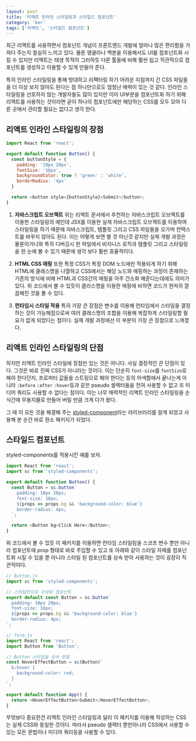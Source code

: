 ```yaml
---
layout: post
title: '리액트 인라인 스타일링과 스타일드 컴포넌트'
category: 'kor'
tags: ['리액트', '스타일드 컴포넌트']
---
```


최근 리액트를 사용하면서 컴포넌트 개념이 프론트엔드 개발에 얼마나 많은 편리함을 가져다 주는지 절실히 느끼고 있다. 물론 엥귤라나 백본을 이용해서도 UI를 컴포넌트화 시킬 수 있지만 리액트는 태생 목적이 그러하듯 다른 툴들에 비해 훨씬 쉽고 직관적으로 컴포넌트를 생성하고 이용할 수 있게 만들어 준다.

특히 인라인 스타일링을 통해 방대하고 리팩터링 하기 어려운 지점까지 간 CSS 파일들을 더 이상 보지 않아도 된다는 점 하나만으로도 엄청난 매력이 있는 것 같다. 인라인 스타일링을 선호하지 않는 개발자들도 많이 있지만 이미 UI부분을 컴포넌트화 하기 위해 리액트를 사용하는 것이라면 굳이 하나의 컴포넌트에만 해당하는 CSS를 모두 모아 다른 곳에서 관리할 필요는 없다고 생각 한다.

## 리액트 인라인 스타일링의 장점

```javascript
import React from 'react';

export default function Button() {
  const buttonStyle = {
    padding: '10px 20px',
    fontSize: '16px',
    backgroundColor: true ? 'green' : 'white',
    borderRadius: '4px'
  }

  return <button style={buttonStyle}>Submit</button>;
}
```

1. **자바스크립트 오브젝트**
  위는 리액트 문서에서 추천하는 자바스크립트 오브젝트를 이용한 스타일링의 예인데 JSX를 이용한 실제 자바스크립트 오브젝트를 이용하여 스타일링을 하기 때문에 자바스크립트, 템플릿 그리고 CSS 파일들을 오가며 컨택스트를 바꾸지 않아도 된다. 이는 어떻게 보면 별 것 아닌것 같지만 실제 개발 과정은 물론이거니와 특히 디버깅시 한 파일에서 비지니스 로직과 템플릿 그리고 스타일링을 한 눈에 볼 수 있기 때문에 생각 보다 훨씬 효율적이다.

2. **HTML CSS 매핑**
  또한 특정 CSS가 특정 DOM 노드에만 적용되게 하기 위해 HTML에 클래스명을 나열하고 CSS에서는 해당 노드와 매핑하는 과정이 존재하는 기존의 방식에 비해 HTML과 CSS간의 매핑을 아주 간소화 해준다는데에도 의미가 있다. 위 코드에서 볼 수 있듯이 클라스명을 이용한 매핑에 비하면 코드가 현저히 깔끔해진 것을 볼 수 있다.

3. **런타임시 스타일 적용**
  특히 가장 큰 장점은 변수를 이용해 런타임에서 스타일을 결정하는 것이 가능해짐으로써 여러 클래스명의 조합을 이용해 복잡하게 스타일링할 필요가 없게 되었다는 점이다. 실제 개발 과정에선 이 부분이 가장 큰 장점으로 느껴졌다.

## 리액트 인라인 스타일링의 단점

하지만 리액트 인라인 스타일에 장점만 있는 것은 아니다.
사실 결정적인 큰 단점이 있다. 그것은 바로 진짜 CSS가 아니라는 것이다.
이는 단순히 `font-size`를 `fontSize`로 해야 한다던지, 프로퍼티 값들을 스트링으로 해야 한다는 등의 어색함에서 끝나는게 아니라 `:before` `:after` `:hover`등과 같은 pseudo 셀렉터들을 전혀 사용할 수 없고 또 미디어 쿼리도 사용할 수 없다는 점이다. 이는 너무 매력적인 리액트 인라인 스타일링을 순식간에 무용지물로 만들어 버릴 만큼 크게 다가 왔다.

그 때 이 모든 것을 해결해 주는 [styled-component](https://github.com/styled-components/styled-components)라는 라이브러리를 알게 되었고 사용해 본 순간 바로 완소 패키지가 되었다.


## 스타일드 컴포넌트

styled-components를 적용시킨 예를 보자.

```javascript
import React from 'react';
import sc from 'styled-components';

export default function Button() {
  const Button = sc.button`
    padding: 10px 20px;
    font-size: 16px;
    ${props => props.bg && 'background-color: blue'}
    border-radius: 4px;
  `;

  return <Button bg>Click Here</Button>;
}
```

위 코드에서 볼 수 있듯 이 패키지를 이용하면 런타임 스타일링을 스코프 변수 뿐만 아니라 컴포넌트에 prop 형태로 바로 주입할 수 있고 또 아래와 같이 스타일 자체를 컴포넌트화 시킬 수 있을 뿐 아니라 스타일 된 컴포넌트를 상속 받아 사용하는 것이 굉장히 직관적이다.

```javascript
// Button.js
import sc from 'styled-components';

// 스타일만으로 구성된 컴포넌트
export default const Button = sc.button`
  padding: 10px 20px;
  font-size: 16px;
  ${props => props.bg && 'background-color: blue'}
  border-radius: 4px;
`;

// form.js
import React from 'react';
import Button from 'Button';

// Button 스타일을 상속 받음
const HoverEffectButton = sc(Button)`
  &:hover {
    background-color: red;
  }
`;

export default function App() {
  return <HoverEffectButton>Submit</HoverEffectButton>;
}
```

무엇보다 중요한건 리액트 인라인 스타일링과 달리 이 패키지를 이용해 작성하는 CSS는 실제 CSS와 동일한 것이다. 따라서 pseudo 셀렉터 뿐만아니라 CSS에서 사용할 수 있는 모든 문법이나 미디어 쿼리등을 사용할 수 있다.
